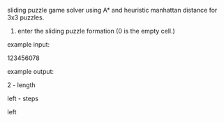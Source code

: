sliding puzzle game solver using A* and heuristic manhattan distance for 3x3 puzzles.

1. enter the sliding puzzle formation (0 is the empty cell.)


example input:

123456078

example output:

2 - length 

left - steps

left
